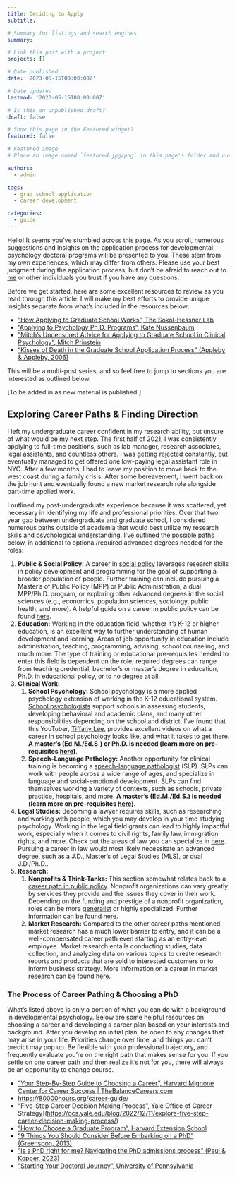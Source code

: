 ```yaml
---
title: Deciding to Apply
subtitle: 

# Summary for listings and search engines
summary: 

# Link this post with a project
projects: []

# Date published
date: '2023-05-15T00:00:00Z'

# Date updated
lastmod: '2023-05-15T00:00:00Z'

# Is this an unpublished draft?
draft: false

# Show this page in the Featured widget?
featured: false

# Featured image
# Place an image named `featured.jpg/png` in this page's folder and customize its options here.

authors:
  - admin

tags:
  - grad school application
  - career development

categories:
  - guide
---
```


Hello! It seems you’ve stumbled across this page. As you scroll, numerous suggestions and insights on the application process for developmental psychology doctoral programs will be presented to you. These stem from my own experiences, which may differ from others. Please use your best judgment during the application process, but don’t be afraid to reach out to [me](https://maia-southwick.com/#contact) or other individuals you trust if you have any questions.

Before we get started, here are some excellent resources to review as you read through this article. I will make my best efforts to provide unique insights separate from what’s included in the resources below:

- [”How Applying to Graduate School Works”, The Sokol-Hessner Lab](https://www.sokolhessnerlab.com/howapplyingworks)
- [”Applying to Psychology Ph.D. Programs”, Kate Nussenbaum](https://www.katenuss.com/advice/applying_to_phd/)
- [”Mitch’s Uncensored Advice for Applying to Graduate School in Clinical Psychology”, Mitch Prinstein](https://mitch.web.unc.edu/wp-content/uploads/sites/4922/2017/02/MitchGradSchoolAdvice.pdf)
- [”Kisses of Death in the Graduate School Application Process” (Appleby & Appleby, 2006)](https://psychology.unl.edu/psichi/Graduate_School_Application_Kisses_of_Death.pdf)

This will be a multi-post series, and so feel free to jump to sections you are interested as outlined below. 

[To be added in as new material is published.]

## Exploring Career Paths & Finding Direction

I left my undergraduate career confident in my research ability, but unsure of what would be my next step. The first half of 2021, I was consistently applying to full-time positions, such as lab manager, research associates, legal assistants, and countless others. I was getting rejected constantly, but eventually managed to get offered one low-paying legal assistant role in NYC. After a few months, I had to leave my position to move back to the west coast during a family crisis. After some bereavement, I went back on the job hunt and eventually found a new market research role alongside part-time applied work.

I outlined my post-undergraduate experience because it was scattered, yet necessary in identifying my life and professional priorities. Over that two year gap between undergraduate and graduate school, I considered numerous paths outside of academia that would best utilize my research skills and psychological understanding. I’ve outlined the possible paths below, in additional to optional/required advanced degrees needed for the roles:

1. **Public & Social Policy:** A career in [social policy](https://www.lse.ac.uk/social-policy/about-us/What-is-social-policy) leverages research skills in policy development and programming for the goal of supporting a broader population of people. Further training can include pursuing a Master’s of Public Policy (MPP) or Public Administration, a dual MPP/Ph.D. program, or exploring other advanced degrees in the social sciences (e.g., economics, population sciences, sociology, public health, and more). A helpful guide on a career in public policy can be found [here](https://research.com/careers/public-policy-careers).
2. **Education:** Working in the education field, whether it’s K-12 or higher education, is an excellent way to further understanding of human development and learning. Areas of job opportunity in education include administration, teaching, programming, advising, school counseling, and much more. The type of training or educational pre-requisites needed to enter this field is dependent on the role; required degrees can range from teaching credential, bachelor’s or master’s degree in education, Ph.D. in educational policy, or to no degree at all.
3. **Clinical Work:**
    1. **School Psychology:** School psychology is a more applied psychology extension of working in the K-12 educational system. [School psychologists](https://www.nasponline.org/about-school-psychology/who-are-school-psychologists) support schools in assessing students, developing behavioral and academic plans, and many other responsibilities depending on the school and district. I’ve found that this YouTuber, [Tiffany Lee](https://www.youtube.com/@TiffanyLee), provides excellent videos on what a career in school psychology looks like, and what it takes to get there. **A master’s (Ed.M./Ed.S.) or Ph.D. is needed (learn more on pre-requisites [here](**https://www.psychology.org/careers/school-psychologist/))**.
    2. **Speech-Language Pathology:** Another opportunity for clinical training is becoming a [speech-language pathologist](https://www.asha.org/public/who-are-speech-language-pathologists/) (SLP). SLPs can work with people across a wide range of ages, and specialize in language and social-emotional development. SLPs can find themselves working a variety of contexts, such as schools, private practice, hospitals, and more.  **A master’s (Ed.M./Ed.S.) is needed (learn more on pre-requisites [here](**https://www.indeed.com/career-advice/career-development/how-to-become-a-speech-pathologist))**.
4. **Legal Studies:** Becoming a lawyer requires skills, such as researching and working with people, which you may develop in your time studying psychology. Working in the legal field grants can lead to highly impactful work, especially when it comes to civil rights, family law, immigration rights, and more. Check out the areas of law you can specialize in [here](https://www.lsac.org/discover-law/types-law-programs/fields-law). Pursuing a career in law would most likely necessitate an advanced degree, such as a J.D., Master’s of Legal Studies (MLS), or dual J.D./Ph.D..
5. **Research:**
    1. **Nonprofits & Think-Tanks:** This section somewhat relates back to a [career path in public policy](https://research.com/careers/public-policy-careers). Nonprofit organizations can vary greatly by services they provide and the issues they cover in their work. Depending on the funding and prestige of a nonprofit organization, roles can be more [generalist](https://www.indeed.com/hire/c/info/generalist-definition) or highly specialized. Further information can be found [here](https://career.ucsf.edu/phds/career-paths/non-profit).
    2. **Market Research:** Compared to the other career paths mentioned, market research has a much lower barrier to entry, and it can be a well-compensated career path even starting as an entry-level employee. Market research entails conducting studies, data collection, and analyzing data on various topics to create research reports and products that are sold to interested customers or to inform business strategy. More information on a career in market research can be found [here](https://www.blackridgeresearch.com/blog/thinking-of-a-job-career-in-market-research).

### The Process of Career Pathing & Choosing a PhD

What’s listed above is only a portion of what you can do with a background in developmental psychology. Below are some helpful resources on choosing a career and developing a career plan based on your interests and background. After you develop an initial plan, be open to any changes that may arise in your life. Priorities change over time, and things you can’t predict may pop up. Be flexible with your professional trajectory, and frequently evaluate you’re on the right path that makes sense for you. If you settle on one career path and then realize it’s not for you, there will always be an opportunity to change course.

- [”Your Step-By-Step Guide to Choosing a Career”, Harvard Mignone Center for Career Success | TheBalanceCareers.com](https://careerservices.fas.harvard.edu/blog/2022/08/28/your-step-by-step-guide-to-choosing-a-career/)
- https://80000hours.org/career-guide/
- “Five-Step Career Decision Making Process”, Yale Office of Career Strategy](https://ocs.yale.edu/blog/2022/12/11/explore-five-step-career-decision-making-process/)
- [“How to Choose a Graduate Program”, Harvard Extension School](https://extension.harvard.edu/blog/how-to-choose-a-graduate-program/)
- [”9 Things You Should Consider Before Embarking on a PhD” (Greenspon, 2013)](https://www.elsevier.com/connect/9-things-you-should-consider-before-embarking-on-a-phd)
- [”Is a PhD right for me? Navigating the PhD admissions process” (Paul & Kopper, 2023)](https://www.povertyactionlab.org/blog/1-10-23/phd-right-me-navigating-phd-admissions-process)
- [”Starting Your Doctoral Journey”, University of Pennsylvania](https://doctoral.wharton.upenn.edu/doctoral-journey/)
